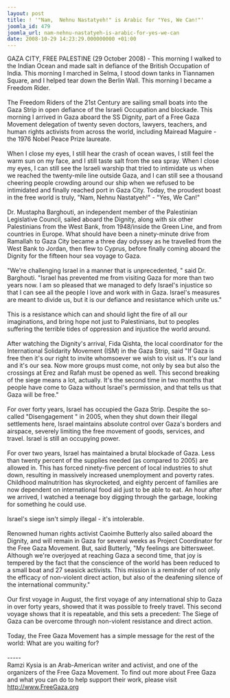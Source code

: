 ```yaml
---
layout: post
title: ! '"Nam,  Nehnu Nastatyeh!" is Arabic for "Yes, We Can!"'
joomla_id: 479
joomla_url: nam-nehnu-nastatyeh-is-arabic-for-yes-we-can
date: 2008-10-29 14:23:29.000000000 +01:00
---
```

GAZA CITY, FREE PALESTINE (29 October 2008) - This morning I walked to the Indian Ocean and made salt in defiance of the British Occupation of India. This morning I marched in Selma, I stood down tanks in Tiannamen Square, and I helped tear down the Berlin Wall. This morning I became a Freedom Rider.<br /><br />The Freedom Riders of the 21st Century are sailing small boats into the Gaza Strip in open defiance of the Israeli Occupation and blockade. This morning I arrived in Gaza aboard the SS Dignity, part of a Free Gaza Movement delegation of twenty seven doctors, lawyers, teachers, and human rights activists from across the world, including Mairead Maguire - the 1976 Nobel Peace Prize laureate.<br /><br />When I close my eyes, I still hear the crash of ocean waves, I still feel the warm sun on my face, and I still taste salt from the sea spray. When I close my eyes, I can still see the Israeli warship that tried to intimidate us when we reached the twenty-mile line outside Gaza, and I can still see a thousand cheering people crowding around our ship when we refused to be intimidated and finally reached port in Gaza City. Today, the proudest boast in the free world is truly, &quot;Nam, Nehnu Nastatyeh!&quot; - &quot;Yes, We Can!&quot;<br /><br />Dr. Mustapha Barghouti, an independent member of the Palestinian Legislative Council, sailed aboard the Dignity, along with six other Palestinians from the West Bank, from 1948/inside the Green Line, and from countries in Europe. What should have been a ninety-minute drive from Ramallah to Gaza City became a three day odyssey as he travelled from the West Bank to Jordan, then flew to Cyprus, before finally coming aboard the Dignity for the fifteen hour sea voyage to Gaza.<br /><br />&quot;We're challenging Israel in a manner that is unprecedented, &quot; said Dr. Barghouti. &quot;Israel has prevented me from visiting Gaza for more than two years now. I am so pleased that we managed to defy Israel's injustice so that I can see all the people I love and work with in Gaza. Israel's measures are meant to divide us, but it is our defiance and resistance which unite us.&quot;<br /><br />This is a resistance which can and should light the fire of all our imaginations, and bring hope not just to Palestinians, but to peoples suffering the terrible tides of oppression and injustice the world around.<br /><br />After watching the Dignity's arrival, Fida Qishta, the local coordinator for the International Solidarity Movement (ISM) in the Gaza Strip, said &quot;If Gaza is free then it's our right to invite whomsoever we wish to visit us. It's our land and it's our sea. Now more groups must come, not only by sea but also the crossings at Erez and Rafah must be opened as well. This second breaking of the siege means a lot, actually. It's the second time in two months that people have come to Gaza without Israel's permission, and that tells us that Gaza will be free.&quot;<br /><br />For over forty years, Israel has occupied the Gaza Strip. Despite the so-called &quot;Disengagement &quot; in 2005, when they shut down their illegal settlements here, Israel maintains absolute control over Gaza's borders and airspace, severely limiting the free movement of goods, services, and travel. Israel is still an occupying power.<br /><br />For over two years, Israel has maintained a brutal blockade of Gaza. Less than twenty percent of the supplies needed (as compared to 2005) are allowed in. This has forced ninety-five percent of local industries to shut down, resulting in massively increased unemployment and poverty rates. Childhood malnutrition has skyrocketed, and eighty percent of families are now dependent on international food aid just to be able to eat. An hour after we arrived, I watched a teenage boy digging through the garbage, looking for something he could use.<br /><br />Israel's siege isn't simply illegal - it's intolerable.<br /><br />Renowned human rights activist Caoimhe Butterly also sailed aboard the Dignity, and will remain in Gaza for several weeks as Project Coordinator for the Free Gaza Movement. But, said Butterly, &quot;My feelings are bittersweet. Although we're overjoyed at reaching Gaza a second time, that joy is tempered by the fact that the conscience of the world has been reduced to a small boat and 27 seasick activists. This mission is a reminder of not only the efficacy of non-violent direct action, but also of the deafening silence of the international community.&quot;<br /><br />Our first voyage in August, the first voyage of any international ship to Gaza in over forty years, showed that it was possible to freely travel. This second voyage shows that it is repeatable, and this sets a precedent: The Siege of Gaza can be overcome through non-violent resistance and direct action.<br /><br />Today, the Free Gaza Movement has a simple message for the rest of the world: What are you waiting for?<br /><br />-----<br />Ramzi Kysia is an Arab-American writer and activist, and one of the organizers of the Free Gaza Movement. To find out more about Free Gaza and what you can do to help support their work, please visit http://www.FreeGaza.org <p><a href=""></a></p>
